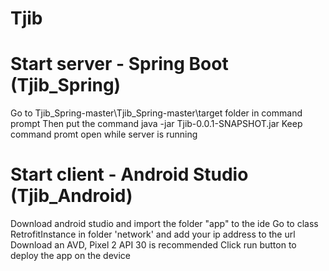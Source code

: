 # Tjib #

# Start server - Spring Boot (Tjib_Spring)

Go to Tjib_Spring-master\Tjib_Spring-master\target folder in command prompt
Then put the command java -jar Tjib-0.0.1-SNAPSHOT.jar
Keep command promt open while server is running

# Start client - Android Studio (Tjib_Android)
Download android studio and import the folder "app" to the ide
Go to class RetrofitInstance in folder 'network' and add your ip address to the url
Download an AVD, Pixel 2 API 30 is recommended
Click run button to deploy the app on the device
